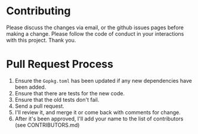 # Contributing #

Please discuss the changes via email, or the github issues pages before making a change. Please follow the code of conduct in your interactions with this project. Thank you.

# Pull Request Process #

1. Ensure the `Gopkg.toml` has been updated if any new dependencies have been added.
2. Ensure that there are tests for the new code. 
3. Ensure that the old tests don't fail. 
4. Send a pull request. 
5. I'll review it, and merge it or come back with comments for change. 
6. After it's been approved, I'll add your name to the list of contributors (see CONTRIBUTORS.md)
